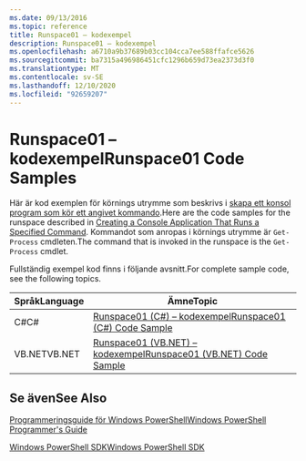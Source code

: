 ```yaml
---
ms.date: 09/13/2016
ms.topic: reference
title: Runspace01 – kodexempel
description: Runspace01 – kodexempel
ms.openlocfilehash: a6710a9b37689b03cc104cca7ee588ffafce5626
ms.sourcegitcommit: ba7315a496986451cfc1296b659d73ea2373d3f0
ms.translationtype: MT
ms.contentlocale: sv-SE
ms.lasthandoff: 12/10/2020
ms.locfileid: "92659207"
---
```

# <a name="runspace01-code-samples"></a><span data-ttu-id="ebbfb-103">Runspace01 – kodexempel</span><span class="sxs-lookup"><span data-stu-id="ebbfb-103">Runspace01 Code Samples</span></span>

<span data-ttu-id="ebbfb-104">Här är kod exemplen för körnings utrymme som beskrivs i [skapa ett konsol program som kör ett angivet kommando](/dotnet/csharp/programming-guide/inside-a-program/hello-world-your-first-program).</span><span class="sxs-lookup"><span data-stu-id="ebbfb-104">Here are the code samples for the runspace described in [Creating a Console Application That Runs a Specified Command](/dotnet/csharp/programming-guide/inside-a-program/hello-world-your-first-program).</span></span> <span data-ttu-id="ebbfb-105">Kommandot som anropas i körnings utrymme är `Get-Process` cmdleten.</span><span class="sxs-lookup"><span data-stu-id="ebbfb-105">The command that is invoked in the runspace is the `Get-Process` cmdlet.</span></span>

<span data-ttu-id="ebbfb-106">Fullständig exempel kod finns i följande avsnitt.</span><span class="sxs-lookup"><span data-stu-id="ebbfb-106">For complete sample code, see the following topics.</span></span>

|<span data-ttu-id="ebbfb-107">Språk</span><span class="sxs-lookup"><span data-stu-id="ebbfb-107">Language</span></span>|<span data-ttu-id="ebbfb-108">Ämne</span><span class="sxs-lookup"><span data-stu-id="ebbfb-108">Topic</span></span>|
|--------------|-----------|
|<span data-ttu-id="ebbfb-109">C#</span><span class="sxs-lookup"><span data-stu-id="ebbfb-109">C#</span></span>|[<span data-ttu-id="ebbfb-110">Runspace01 (C#) – kodexempel</span><span class="sxs-lookup"><span data-stu-id="ebbfb-110">Runspace01 (C#) Code Sample</span></span>](./runspace01-csharp-code-sample.md)|
|<span data-ttu-id="ebbfb-111">VB.NET</span><span class="sxs-lookup"><span data-stu-id="ebbfb-111">VB.NET</span></span>|[<span data-ttu-id="ebbfb-112">Runspace01 (VB.NET) – kodexempel</span><span class="sxs-lookup"><span data-stu-id="ebbfb-112">Runspace01 (VB.NET) Code Sample</span></span>](./runspace01-vb-net-code-sample.md)|

## <a name="see-also"></a><span data-ttu-id="ebbfb-113">Se även</span><span class="sxs-lookup"><span data-stu-id="ebbfb-113">See Also</span></span>

[<span data-ttu-id="ebbfb-114">Programmeringsguide för Windows PowerShell</span><span class="sxs-lookup"><span data-stu-id="ebbfb-114">Windows PowerShell Programmer's Guide</span></span>](./windows-powershell-programmer-s-guide.md)

[<span data-ttu-id="ebbfb-115">Windows PowerShell SDK</span><span class="sxs-lookup"><span data-stu-id="ebbfb-115">Windows PowerShell SDK</span></span>](../windows-powershell-reference.md)
